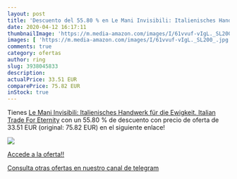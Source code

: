 ```yaml
---
layout: post
title: 'Descuento del 55.80 % en Le Mani Invisibili: Italienisches Handwe'
date: 2020-04-12 16:17:11
thumbnailImage: 'https://m.media-amazon.com/images/I/61vvuf-vIgL._SL200_.jpg'
images: [ 'https://m.media-amazon.com/images/I/61vvuf-vIgL._SL200_.jpg' ]
comments: true
category: ofertas
author: ring
slug: 3938045833
description:
actualPrice: 33.51 EUR
comparePrice: 75.82 EUR
inStock: true
---
```


Tienes [Le Mani Invisibili: Italienisches Handwerk für die Ewigkeit. Italian Trade For Eternity](https://www.amazon.es/dp/3938045833/?tag=redken-21) con un 55.80 % de descuento con precio de oferta de 33.51 EUR (original: 75.82 EUR) en el siguiente enlace!

[![](https://m.media-amazon.com/images/I/61vvuf-vIgL._SL200_.jpg)](https://www.amazon.es/dp/3938045833/?tag=redken-21)

[Accede a la oferta!!](https://www.amazon.es/dp/3938045833/?tag=redken-21)

[Consulta otras ofertas en nuestro canal de telegram](https://t.me/s/ofertas25)

